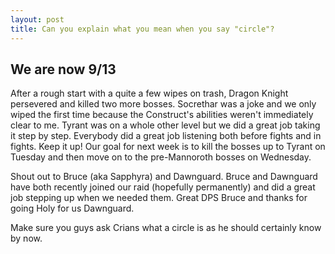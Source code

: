 ```yaml
---
layout: post
title: Can you explain what you mean when you say "circle"?
---
```

## We are now 9/13

After a rough start with a quite a few wipes on trash, Dragon Knight persevered and killed two more bosses. Socrethar was a joke and we only wiped the first time because the Construct's abilities weren't immediately clear to me. Tyrant was on a whole other level but we did a great job taking it step by step. Everybody did a great job listening both before fights and in fights. Keep it up! Our goal for next week is to kill the bosses up to Tyrant on Tuesday and then move on to the pre-Mannoroth bosses on Wednesday.

Shout out to Bruce (aka Sapphyra) and Dawnguard. Bruce and Dawnguard have both recently joined our raid (hopefully permanently) and did a great job stepping up when we needed them. Great DPS Bruce and thanks for going Holy for us Dawnguard.

Make sure you guys ask Crians what a circle is as he should certainly know by now.